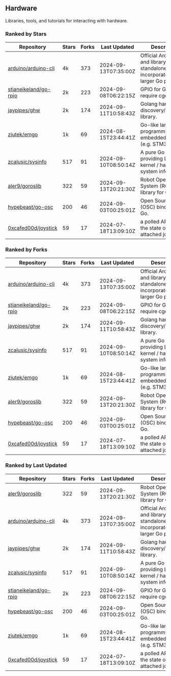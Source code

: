 ## Hardware

Libraries, tools, and tutorials for interacting with hardware.

### Ranked by Stars

| Repository | Stars | Forks | Last Updated | Description | 
|------------|-------|-------|--------------|-------------|
| [arduino/arduino-cli](https://github.com/arduino/arduino-cli) | 4k | 373 | 2024-09-13T07:35:00Z |  Official Arduino CLI and library. Can run standalone, or be incorporated into larger Go projects. |
| [stianeikeland/go-rpio](https://github.com/stianeikeland/go-rpio) | 2k | 223 | 2024-09-08T06:22:15Z |  GPIO for Go, doesn't require cgo. |
| [jaypipes/ghw](https://github.com/jaypipes/ghw) | 2k | 174 | 2024-09-11T10:58:43Z |  Golang hardware discovery/inspection library. |
| [ziutek/emgo](https://github.com/ziutek/emgo) | 1k | 69 | 2024-08-15T23:44:41Z |  Go-like language for programming embedded systems (e.g. STM32 MCU). |
| [zcalusic/sysinfo](https://github.com/zcalusic/sysinfo) | 517 | 91 | 2024-09-10T08:50:14Z |  A pure Go library providing Linux OS / kernel / hardware system information. |
| [aler9/goroslib](https://github.com/aler9/goroslib) | 322 | 59 | 2024-09-13T20:21:30Z |  Robot Operating System (ROS) library for Go. |
| [hypebeast/go-osc](https://github.com/hypebeast/go-osc) | 200 | 46 | 2024-09-03T00:25:01Z |  Open Sound Control (OSC) bindings for Go. |
| [0xcafed00d/joystick](https://github.com/0xcafed00d/joystick) | 59 | 17 | 2024-07-18T13:09:10Z |  a polled API to read the state of an attached joystick. |

### Ranked by Forks

| Repository | Stars | Forks | Last Updated | Description | 
|------------|-------|-------|--------------|-------------|
| [arduino/arduino-cli](https://github.com/arduino/arduino-cli) | 4k | 373 | 2024-09-13T07:35:00Z |  Official Arduino CLI and library. Can run standalone, or be incorporated into larger Go projects. |
| [stianeikeland/go-rpio](https://github.com/stianeikeland/go-rpio) | 2k | 223 | 2024-09-08T06:22:15Z |  GPIO for Go, doesn't require cgo. |
| [jaypipes/ghw](https://github.com/jaypipes/ghw) | 2k | 174 | 2024-09-11T10:58:43Z |  Golang hardware discovery/inspection library. |
| [zcalusic/sysinfo](https://github.com/zcalusic/sysinfo) | 517 | 91 | 2024-09-10T08:50:14Z |  A pure Go library providing Linux OS / kernel / hardware system information. |
| [ziutek/emgo](https://github.com/ziutek/emgo) | 1k | 69 | 2024-08-15T23:44:41Z |  Go-like language for programming embedded systems (e.g. STM32 MCU). |
| [aler9/goroslib](https://github.com/aler9/goroslib) | 322 | 59 | 2024-09-13T20:21:30Z |  Robot Operating System (ROS) library for Go. |
| [hypebeast/go-osc](https://github.com/hypebeast/go-osc) | 200 | 46 | 2024-09-03T00:25:01Z |  Open Sound Control (OSC) bindings for Go. |
| [0xcafed00d/joystick](https://github.com/0xcafed00d/joystick) | 59 | 17 | 2024-07-18T13:09:10Z |  a polled API to read the state of an attached joystick. |

### Ranked by Last Updated

| Repository | Stars | Forks | Last Updated | Description | 
|------------|-------|-------|--------------|-------------|
| [aler9/goroslib](https://github.com/aler9/goroslib) | 322 | 59 | 2024-09-13T20:21:30Z |  Robot Operating System (ROS) library for Go. |
| [arduino/arduino-cli](https://github.com/arduino/arduino-cli) | 4k | 373 | 2024-09-13T07:35:00Z |  Official Arduino CLI and library. Can run standalone, or be incorporated into larger Go projects. |
| [jaypipes/ghw](https://github.com/jaypipes/ghw) | 2k | 174 | 2024-09-11T10:58:43Z |  Golang hardware discovery/inspection library. |
| [zcalusic/sysinfo](https://github.com/zcalusic/sysinfo) | 517 | 91 | 2024-09-10T08:50:14Z |  A pure Go library providing Linux OS / kernel / hardware system information. |
| [stianeikeland/go-rpio](https://github.com/stianeikeland/go-rpio) | 2k | 223 | 2024-09-08T06:22:15Z |  GPIO for Go, doesn't require cgo. |
| [hypebeast/go-osc](https://github.com/hypebeast/go-osc) | 200 | 46 | 2024-09-03T00:25:01Z |  Open Sound Control (OSC) bindings for Go. |
| [ziutek/emgo](https://github.com/ziutek/emgo) | 1k | 69 | 2024-08-15T23:44:41Z |  Go-like language for programming embedded systems (e.g. STM32 MCU). |
| [0xcafed00d/joystick](https://github.com/0xcafed00d/joystick) | 59 | 17 | 2024-07-18T13:09:10Z |  a polled API to read the state of an attached joystick. |

